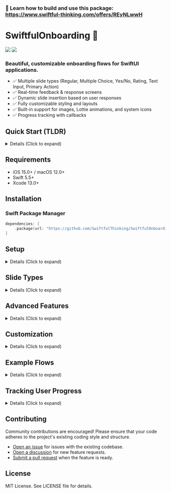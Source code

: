 ### 🚀 Learn how to build and use this package: https://www.swiftful-thinking.com/offers/REyNLwwH

# SwiftfulOnboarding 👋

[![](https://img.shields.io/endpoint?url=https%3A%2F%2Fswiftpackageindex.com%2Fapi%2Fpackages%2FSwiftfulThinking%2FSwiftfulOnboarding%2Fbadge%3Ftype%3Dplatforms)](https://swiftpackageindex.com/SwiftfulThinking/SwiftfulOnboarding) [![](https://img.shields.io/endpoint?url=https%3A%2F%2Fswiftpackageindex.com%2Fapi%2Fpackages%2FSwiftfulThinking%2FSwiftfulOnboarding%2Fbadge%3Ftype%3Dswift-versions)](https://swiftpackageindex.com/SwiftfulThinking/SwiftfulOnboarding)

### Beautiful, customizable onboarding flows for SwiftUI applications.
- ✅ Multiple slide types (Regular, Multiple Choice, Yes/No, Rating, Text Input, Primary Action)
- ✅ Real-time feedback & response screens
- ✅ Dynamic slide insertion based on user responses
- ✅ Fully customizable styling and layouts
- ✅ Built-in support for images, Lottie animations, and system icons
- ✅ Progress tracking with callbacks

## Quick Start (TLDR)

<details>
<summary> Details (Click to expand) </summary>
<br>

Create a simple onboarding flow:

```swift
import SwiftfulOnboarding

struct ContentView: View {
    var body: some View {
        SwiftfulOnboardingView(
            configuration: OnbConfiguration(
                slides: [
                    .regular(
                        id: "welcome",
                        title: "Welcome!",
                        subtitle: "Get started with our amazing app",
                        media: .systemIcon(named: "star.fill")
                    ),
                    .multipleChoice(
                        id: "interests",
                        title: "What are you interested in?",
                        options: [
                            OnbChoiceOption(id: "tech", content: OnbButtonContentData(text: "Technology")),
                            OnbChoiceOption(id: "design", content: OnbButtonContentData(text: "Design")),
                            OnbChoiceOption(id: "business", content: OnbButtonContentData(text: "Business"))
                        ]
                    ),
                    .rating(
                        id: "rate",
                        title: "How excited are you?",
                        contentAlignment: .top,
                        ratingButtonOption: .number
                    )
                ]
            )
        )
    }
}
```

</details>

## Requirements

- iOS 15.0+ / macOS 12.0+
- Swift 5.5+
- Xcode 13.0+

## Installation

### Swift Package Manager

```swift
dependencies: [
    .package(url: "https://github.com/SwiftfulThinking/SwiftfulOnboarding.git", branch: "main")
]
```

## Setup

<details>
<summary> Details (Click to expand) </summary>
<br>

Import the package:

```swift
import SwiftfulOnboarding
```

Create an onboarding configuration:

```swift
let config = OnbConfiguration(
    headerConfiguration: OnbHeaderConfiguration(
        headerStyle: .progressBar,
        headerAlignment: .center,
        showBackButton: .afterFirstSlide
    ),
    slides: [
        // Your slides here
    ]
)
```

Display the onboarding view:

```swift
SwiftfulOnboardingView(configuration: config)
```

</details>

## Slide Types

<details>
<summary> Details (Click to expand) </summary>
<br>

### Regular Slide

Simple informational slide with optional media:

```swift
.regular(
    id: "welcome",
    title: "Welcome to Our App",
    subtitle: "Discover amazing features",
    media: .systemIcon(named: "star.fill"),
    mediaPosition: .top,
    contentAlignment: .center
)
```

### Multiple Choice Slide

Present users with multiple options:

```swift
.multipleChoice(
    id: "interests",
    title: "Select your interests",
    subtitle: "Choose all that apply",
    options: [
        OnbChoiceOption(
            id: "tech",
            content: OnbButtonContentData(text: "Technology", icon: .systemIcon(named: "laptopcomputer"))
        ),
        OnbChoiceOption(
            id: "design",
            content: OnbButtonContentData(text: "Design", icon: .systemIcon(named: "paintbrush"))
        ),
        OnbChoiceOption(
            id: "business",
            content: OnbButtonContentData(text: "Business", icon: .systemIcon(named: "briefcase"))
        )
    ],
    selectionBehavior: .multi(max: 3),
    contentAlignment: .top
)
```

Multiple choice slides support:
- **Single selection**: `.single(autoAdvance: Bool)` - Select one option
- **Multi selection**: `.multi(max: Int?)` - Select multiple options with optional maximum limit
  - `max: nil` (default) - Unlimited selections
  - `max: 3` - Limit to maximum 3 selections
- **Grid layout**: Display options in a grid
- **Custom button styles**: Duolingo-style, solid, outline, solidOutline
- **Checkboxes**: Circle or square checkboxes for multi-select

### Yes/No Slide

Binary choice with custom labels:

```swift
.yesNo(
    id: "notifications",
    title: "Enable Notifications?",
    subtitle: "Stay updated with the latest news",
    yesText: "Yes, please",
    noText: "Maybe later",
    contentAlignment: .top
)
```

### Rating Slide

Collect user ratings:

```swift
.rating(
    id: "satisfaction",
    title: "How satisfied are you?",
    subtitle: "Your feedback helps us improve",
    contentAlignment: .top,
    ratingButtonOption: .number,  // or .thumbs
    ratingLabels: RatingFooterLabels(
        left: "Poor",
        right: "Excellent"
    ),
    selectionBehavior: .single(autoAdvance: false)
)
```

Rating options:
- **Number rating**: 1-5 scale with numbers
- **Thumbs rating**: Thumbs up/down (2-point scale)
- **Custom labels**: Add context to rating endpoints
- **Label placement**: Top or bottom of rating buttons

### Text Input Slide

Collect user text input:

```swift
.textInput(
    id: "name",
    title: "What's your name?",
    subtitle: "We'd love to get to know you",
    textfieldPlaceholder: "Enter your name",
    textfieldIcon: .systemIcon(named: "person"),
    contentAlignment: .top
)
```

### Primary Action Slide

Call-to-action with optional secondary button:

```swift
.primaryAction(
    id: "get-started",
    title: "You're All Set!",
    subtitle: "Ready to begin your journey?",
    media: .systemIcon(named: "checkmark.circle.fill"),
    ctaText: "Get Started",
    secondaryButtonText: "Skip for now",
    contentAlignment: .center
)
```

</details>

## Advanced Features

<details>
<summary> Details (Click to expand) </summary>
<br>

### Feedback Configuration

Show inline feedback based on user selections:

```swift
.multipleChoice(
    id: "quiz",
    title: "What is 2 + 2?",
    options: [
        OnbChoiceOption(
            id: "correct",
            content: OnbButtonContentData(text: "4"),
            feedbackConfiguration: OnbFeedbackConfiguration(
                backgroundColor: .green.opacity(0.2),
                cornerRadius: 4,
                title: "Correct!",
                subtitle: "Great job"
            )
        ),
        OnbChoiceOption(
            id: "incorrect",
            content: OnbButtonContentData(text: "5"),
            feedbackConfiguration: OnbFeedbackConfiguration(
                backgroundColor: .red.opacity(0.2),
                cornerRadius: 4,
                title: "Oops!",
                subtitle: "Try again"
            )
        )
    ],
    feedbackStyle: .top()  // or .bottom()
)
```

Feedback styles:
- `.top(transition: .none/.slide/.opacity)` - Appears above content
- `.bottom(transition: .none/.slide/.opacity)` - Appears above rating/options

### Response Configuration

Show full-screen response screens:

```swift
.multipleChoice(
    id: "subscribe",
    title: "Choose your plan",
    options: [
        OnbChoiceOption(
            id: "premium",
            content: OnbButtonContentData(text: "Premium Plan"),
            responseConfiguration: OnbResponseConfiguration(
                style: .center(transition: .slide),
                backgroundColor: .blue,
                horizontalPadding: 24,
                title: "Welcome to Premium!",
                titleFont: .largeTitle,
                subtitle: "You've made an excellent choice",
                ctaText: "Continue",
                ctaButtonStyle: .solid(backgroundColor: .white, textColor: .blue)
            )
        )
    ],
    selectionBehavior: .single(autoAdvance: true)
)
```

Response styles:
- `.center(transition: .slide/.opacity/.fade/.scale)` - Centered full-screen
- `.bottom(transition: .bottom)` - Bottom sheet style

### Dynamic Slide Insertion

Insert slides based on user responses:

```swift
.multipleChoice(
    id: "experience",
    title: "How experienced are you?",
    options: [
        OnbChoiceOption(
            id: "beginner",
            content: OnbButtonContentData(text: "Beginner"),
            insertConfiguration: [
                InsertSlideData(
                    location: .next,
                    slide: .regular(
                        id: "beginner-tip",
                        title: "Tips for Beginners",
                        subtitle: "Here's what you need to know"
                    )
                )
            ]
        ),
        OnbChoiceOption(
            id: "expert",
            content: OnbButtonContentData(text: "Expert"),
            insertConfiguration: [
                InsertSlideData(
                    location: .next,
                    slide: .regular(
                        id: "expert-features",
                        title: "Advanced Features",
                        subtitle: "Unlock your full potential"
                    )
                )
            ]
        )
    ]
)
```

Insert locations:
- `.next` - Insert immediately after current slide
- `.afterId(String)` - Insert after specific slide ID
- `.atEnd` - Append to end of flow

### Progress Callbacks

Track user progress through the flow:

```swift
let config = OnbConfiguration(
    slides: slides,
    onSlideComplete: { slideId, userSelections in
        print("Completed slide: \(slideId)")
        print("User selections: \(userSelections)")
    },
    onFlowComplete: { allSelections in
        print("Onboarding complete!")
        print("All user data: \(allSelections)")
        // Save user preferences, navigate to main app, etc.
    }
)
```

</details>

## Customization

<details>
<summary> Details (Click to expand) </summary>
<br>

### Slide Defaults

Set default styling for all slides:

```swift
OnbConfiguration(
    slideDefaults: OnbSlideDefaults(
        titleFont: .system(.title, weight: .bold),
        subtitleFont: .body,
        titleAlignment: .center,
        contentAlignment: .center,
        paddingTop: 40,
        paddingBottom: 0,
        horizontalPaddingContent: 24,
        contentSpacing: 12,
        ctaButtonStyle: .solid(backgroundColor: .blue, textColor: .white),
        ctaButtonFormatData: OnbButtonFormatData(
            pressStyle: .press,
            font: .headline,
            height: .verticalPadding(16),
            cornerRadius: 12
        ),
        background: .solidColor(.clear),
        transitionStyle: .slide
    ),
    slides: slides
)
```

### Header Configuration

Customize the header:

```swift
OnbHeaderConfiguration(
    headerStyle: .progressBar,  // .progressBar, .count, or .none
    headerAlignment: .center,   // .center or .right
    showBackButton: .afterFirstSlide,  // .always, .afterFirstSlide, or .never
    backButtonColor: .blue,
    progressBarAccentColor: .blue
)
```

### Button Styles

Multiple button style options:

```swift
// Solid style
.solid(
    backgroundColor: Color(uiColor: .systemGray5),
    textColor: .black,
    selectedBackgroundColor: .blue,
    selectedTextColor: .white
)

// Outline style
.outline(
    textColor: .blue,
    borderColor: .blue,
    borderWidth: 2,
    selectedTextColor: .white,
    selectedBackgroundColor: .blue
)

// Solid with outline
.solidOutline(
    backgroundColor: .white,
    textColor: .black,
    borderColor: .gray,
    borderWidth: 1,
    selectedBackgroundColor: .blue,
    selectedTextColor: .white,
    selectedBorderColor: .blue
)

// Duolingo style (checkbox-based)
.duolingo(
    backgroundColor: .white,
    textColor: .black,
    borderColor: .gray,
    checkboxStyle: .circle,  // or .square
    selectedTextColor: .blue,
    selectedBorderColor: .blue
)
```

### Button Format

Customize button appearance:

```swift
OnbButtonFormatData(
    pressStyle: .press,  // .press, .opacity, or .none
    font: .headline,
    height: .verticalPadding(16),  // or .fixed(50)
    cornerRadius: 12
)
```

### Background Types

Set slide backgrounds:

```swift
// Solid color
.solidColor(.blue)

// Gradient
.gradient(
    Gradient(colors: [.purple, .blue]),
    startPoint: .topLeading,
    endPoint: .bottomTrailing
)

// Image
.image(urlString: "https://example.com/background.jpg")
```

### Media Types

Support for various media types:

```swift
// System icon
.systemIcon(named: "star.fill", size: .large)

// Image URL
.image(urlString: "https://example.com/image.jpg")

// Lottie animation
.lottie(urlString: "https://example.com/animation.json", loopMode: .loop)
```

Media sizes: `.small`, `.medium`, `.large`, `.extraLarge`, `.custom(CGFloat)`

### Transition Styles

Animate between slides:

```swift
.slide   // Horizontal slide (default)
.opacity // Fade in/out
.fade    // Fade with subtle offset
.none    // No animation
```

</details>

## Example Flows

<details>
<summary> Details (Click to expand) </summary>
<br>

### Simple Informational Flow

```swift
OnbConfiguration(
    slides: [
        .regular(
            id: "welcome",
            title: "Welcome",
            subtitle: "Get started with our app"
        ),
        .regular(
            id: "features",
            title: "Key Features",
            subtitle: "Discover what you can do"
        ),
        .regular(
            id: "ready",
            title: "Ready to Go!",
            subtitle: "Let's dive in"
        )
    ]
)
```

### Interactive Survey Flow

```swift
OnbConfiguration(
    slides: [
        .multipleChoice(
            id: "interests",
            title: "What interests you?",
            options: [
                OnbChoiceOption(id: "tech", content: OnbButtonContentData(text: "Technology")),
                OnbChoiceOption(id: "design", content: OnbButtonContentData(text: "Design")),
                OnbChoiceOption(id: "business", content: OnbButtonContentData(text: "Business"))
            ],
            selectionBehavior: .multi(min: 1, max: 3)
        ),
        .rating(
            id: "satisfaction",
            title: "How likely are you to recommend us?",
            contentAlignment: .top,
            ratingButtonOption: .number
        ),
        .textInput(
            id: "feedback",
            title: "Any additional feedback?",
            textfieldPlaceholder: "Share your thoughts..."
        )
    ],
    onFlowComplete: { selections in
        print("Survey complete: \(selections)")
    }
)
```

### Conditional Flow with Dynamic Slides

```swift
OnbConfiguration(
    slides: [
        .yesNo(
            id: "notifications",
            title: "Enable Notifications?",
            yesOption: OnbChoiceOption(
                id: "yes",
                content: OnbButtonContentData(text: "Yes"),
                insertConfiguration: [
                    InsertSlideData(
                        location: .next,
                        slide: .multipleChoice(
                            id: "notification-types",
                            title: "What notifications?",
                            options: [
                                OnbChoiceOption(id: "all", content: OnbButtonContentData(text: "All")),
                                OnbChoiceOption(id: "important", content: OnbButtonContentData(text: "Important Only"))
                            ]
                        )
                    )
                ]
            ),
            noOption: OnbChoiceOption(id: "no", content: OnbButtonContentData(text: "No"))
        ),
        .primaryAction(
            id: "complete",
            title: "All Set!",
            ctaText: "Get Started"
        )
    ]
)
```

</details>

## Tracking User Progress

<details>
<summary> Details (Click to expand) </summary>
<br>

Track user progress and collect data using callback functions:

### onSlideComplete

Called each time a user completes a slide (by clicking Continue or auto-advancing):

```swift
OnbConfiguration(
    slides: slides,
    onSlideComplete: { slideId, userSelections in
        print("User completed slide: \(slideId)")
        print("Their selections: \(userSelections)")

        // Example: Save progress to UserDefaults
        UserDefaults.standard.set(slideId, forKey: "lastCompletedSlide")

        // Example: Send analytics event
        analytics.track("slide_completed", properties: [
            "slide_id": slideId,
            "selections": userSelections
        ])
    }
)
```

**Parameters:**
- `slideId: String` - The ID of the slide that was just completed
- `userSelections: [String: [OnbChoiceOption]]` - Dictionary of all user selections up to this point, keyed by slide ID

**Use cases:**
- Track user progress through the flow
- Save partial completion state
- Send analytics events per slide
- Update UI outside the onboarding flow
- Validate user input before proceeding

### onFlowComplete

Called when the user completes the entire onboarding flow (reaches the last slide and clicks Continue):

```swift
OnbConfiguration(
    slides: slides,
    onFlowComplete: { allSelections in
        print("Onboarding complete!")
        print("All user data: \(allSelections)")

        // Example: Save user preferences
        let interests = allSelections["interests"]?.map { $0.id } ?? []
        let notificationsEnabled = allSelections["notifications"]?.first?.id == "yes"
        let userName = allSelections["name"]?.first?.content.text ?? ""

        UserDefaults.standard.set(interests, forKey: "userInterests")
        UserDefaults.standard.set(notificationsEnabled, forKey: "notificationsEnabled")
        UserDefaults.standard.set(userName, forKey: "userName")

        // Example: Navigate to main app
        isOnboardingComplete = true

        // Example: Send completion event
        analytics.track("onboarding_completed", properties: [
            "total_slides": allSelections.count,
            "interests_count": interests.count
        ])
    }
)
```

**Parameters:**
- `allSelections: [String: [OnbChoiceOption]]` - Dictionary of ALL user selections from the entire flow, keyed by slide ID

**Use cases:**
- Save all user preferences at once
- Navigate to the main app
- Create user profile from collected data
- Send completion analytics
- Trigger welcome emails or notifications

### Accessing Selection Data

Each `OnbChoiceOption` in the selections contains:

```swift
struct OnbChoiceOption {
    let id: String                          // Option identifier
    let content: OnbButtonContentData       // Button content (text, icon, etc.)
    // ... other properties
}

struct OnbButtonContentData {
    var text: String?                       // Button text
    var icon: OnbMediaType?                 // Button icon
    var value: Any?                         // Custom value you can attach
    // ... other properties
}
```

**Example: Processing selections**

```swift
onFlowComplete: { allSelections in
    // Get selected interests
    if let interestOptions = allSelections["interests"] {
        let interestIds = interestOptions.map { $0.id }
        let interestTexts = interestOptions.compactMap { $0.content.text }
        print("User interests: \(interestTexts)")
    }

    // Get rating value
    if let ratingOption = allSelections["satisfaction"]?.first,
       let rating = ratingOption.content.value as? Int {
        print("User rated: \(rating)/5")
    }

    // Get text input
    if let nameOption = allSelections["name"]?.first,
       let name = nameOption.content.text {
        print("User name: \(name)")
    }

    // Get yes/no answer
    if let notificationOption = allSelections["notifications"]?.first {
        let enabled = notificationOption.id == "yes"
        print("Notifications enabled: \(enabled)")
    }
}
```

### Complete Example

```swift
struct OnboardingCoordinator: View {
    @State private var showOnboarding = true
    @State private var userProfile: UserProfile?

    var body: some View {
        if showOnboarding {
            SwiftfulOnboardingView(
                configuration: OnbConfiguration(
                    slides: onboardingSlides,
                    onSlideComplete: { slideId, selections in
                        // Track progress
                        print("Completed: \(slideId)")
                    },
                    onFlowComplete: { allSelections in
                        // Process all data
                        userProfile = UserProfile(from: allSelections)

                        // Dismiss onboarding
                        showOnboarding = false
                    }
                )
            )
        } else {
            MainAppView(userProfile: userProfile)
        }
    }
}
```

</details>

## Contributing

Community contributions are encouraged! Please ensure that your code adheres to the project's existing coding style and structure.

- [Open an issue](https://github.com/SwiftfulThinking/SwiftfulOnboarding/issues) for issues with the existing codebase.
- [Open a discussion](https://github.com/SwiftfulThinking/SwiftfulOnboarding/discussions) for new feature requests.
- [Submit a pull request](https://github.com/SwiftfulThinking/SwiftfulOnboarding/pulls) when the feature is ready.

## License

MIT License. See LICENSE file for details.
